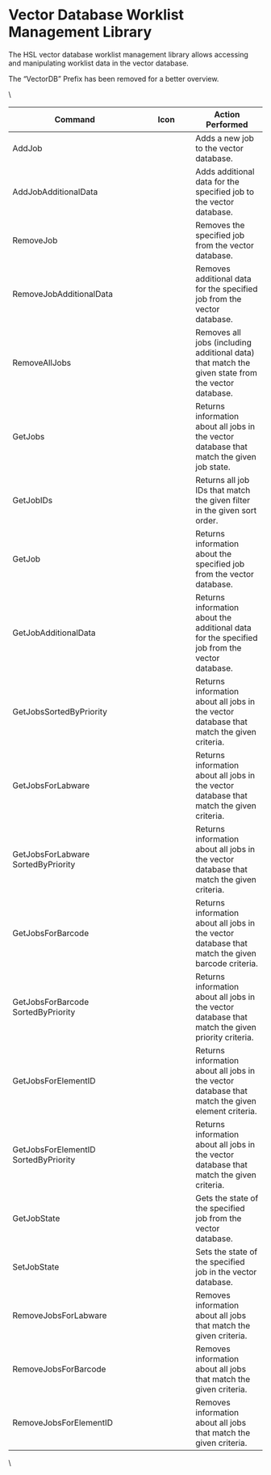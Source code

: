 # Vector Database Worklist Management Library

The HSL vector database worklist management library allows accessing and manipulating worklist data in the vector database.

The “VectorDB” Prefix has been removed for a better overview.

\


<table><thead><tr><th width="247">Command</th><th width="84">Icon</th><th>Action Performed</th></tr></thead><tbody><tr><td>AddJob</td><td><img src="../../.gitbook/assets/image (670).png" alt="" data-size="original"></td><td>Adds a new job to the vector database.</td></tr><tr><td>AddJobAdditionalData</td><td><img src="../../.gitbook/assets/image (670).png" alt="" data-size="original"></td><td>Adds additional data for the specified job to the vector database.</td></tr><tr><td>RemoveJob</td><td><img src="../../.gitbook/assets/image (670).png" alt="" data-size="original"></td><td>Removes the specified job from the vector database.</td></tr><tr><td>RemoveJobAdditionalData</td><td><img src="../../.gitbook/assets/image (670).png" alt="" data-size="original"></td><td>Removes additional data for the specified job from the vector database.</td></tr><tr><td>RemoveAllJobs</td><td><img src="../../.gitbook/assets/image (670).png" alt="" data-size="original"></td><td>Removes all jobs (including additional data) that match the given state from the vector database.</td></tr><tr><td>GetJobs</td><td><img src="../../.gitbook/assets/image (670).png" alt="" data-size="original"></td><td>Returns information about all jobs in the vector database that match the given job state.</td></tr><tr><td>GetJobIDs</td><td><img src="../../.gitbook/assets/image (670).png" alt="" data-size="original"></td><td>Returns all job IDs that match the given filter in the given sort order.</td></tr><tr><td>GetJob</td><td><img src="../../.gitbook/assets/image (670).png" alt="" data-size="original"></td><td>Returns information about the specified job from the vector database.</td></tr><tr><td>GetJobAdditionalData</td><td><img src="../../.gitbook/assets/image (670).png" alt="" data-size="original"></td><td>Returns information about the additional data for the specified job from the vector database.</td></tr><tr><td>GetJobsSortedByPriority</td><td><img src="../../.gitbook/assets/image (670).png" alt="" data-size="original"></td><td>Returns information about all jobs in the vector database that match the given criteria.</td></tr><tr><td>GetJobsForLabware</td><td><img src="../../.gitbook/assets/image (670).png" alt="" data-size="original"></td><td>Returns information about all jobs in the vector database that match the given criteria.</td></tr><tr><td>GetJobsForLabware SortedByPriority</td><td><img src="../../.gitbook/assets/image (670).png" alt="" data-size="original"></td><td>Returns information about all jobs in the vector database that match the given criteria.</td></tr><tr><td>GetJobsForBarcode</td><td><img src="../../.gitbook/assets/image (670).png" alt="" data-size="original"></td><td>Returns information about all jobs in the vector database that match the given barcode criteria.</td></tr><tr><td>GetJobsForBarcode SortedByPriority</td><td><img src="../../.gitbook/assets/image (670).png" alt="" data-size="original"></td><td>Returns information about all jobs in the vector database that match the given priority criteria.</td></tr><tr><td>GetJobsForElementID</td><td><img src="../../.gitbook/assets/image (670).png" alt="" data-size="original"></td><td>Returns information about all jobs in the vector database that match the given element criteria.</td></tr><tr><td>GetJobsForElementID SortedByPriority</td><td><img src="../../.gitbook/assets/image (670).png" alt="" data-size="original"></td><td>Returns information about all jobs in the vector database that match the given criteria.</td></tr><tr><td>GetJobState</td><td><img src="../../.gitbook/assets/image (670).png" alt="" data-size="original"></td><td>Gets the state of the specified job from the vector database.</td></tr><tr><td>SetJobState</td><td><img src="../../.gitbook/assets/image (670).png" alt="" data-size="original"></td><td>Sets the state of the specified job in the vector database.</td></tr><tr><td>RemoveJobsForLabware</td><td><img src="../../.gitbook/assets/image (670).png" alt="" data-size="original"></td><td>Removes information about all jobs that match the given criteria.</td></tr><tr><td>RemoveJobsForBarcode</td><td><img src="../../.gitbook/assets/image (670).png" alt="" data-size="original"></td><td>Removes information about all jobs that match the given criteria.</td></tr><tr><td>RemoveJobsForElementID</td><td><img src="../../.gitbook/assets/image (670).png" alt="" data-size="original"></td><td>Removes information about all jobs that match the given criteria.</td></tr></tbody></table>

\
